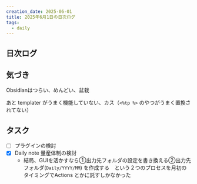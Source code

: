 ```yaml
---
creation_date: 2025-06-01
title: 2025年6月1日の日次ログ
tags:
  - daily
---
```


## 日次ログ

## 気づき

Obsidianはつらい、めんどい、盆栽

あと templater がうまく機能していない、カス（`<%tp %>` のやつがうまく置換されてない）
## タスク
- [ ] プラグインの検討
- [x] Daily note 量産体制の検討
	- 結局、GUIを活かすなら①出力先フォルダの設定を書き換える②出力先フォルダ(`Daily/YYYY/MM`) を作成する　という２つのプロセスを月初のタイミングでActions とかに託すしかなかった